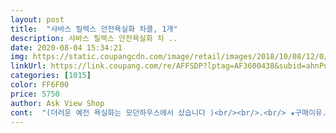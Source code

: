 ```yaml
---
layout: post 
title:  "샤바스 릴렉스 안전욕실화 차콜, 1개" 
description: 샤바스 릴렉스 안전욕실화 차 ..
date: 2020-08-04 15:34:21 
img: https://static.coupangcdn.com/image/retail/images/2018/10/08/12/0/0a5ce739-3ae8-454d-8015-af722cee5887.jpg 
linkUrl: https://link.coupang.com/re/AFFSDP?lptag=AF3600438&subid=ahnPublicAsk&pageKey=142475462&itemId=414438238&vendorItemId=4017334982&traceid=V0-113-3327f1801b8f48b8 
categories: [1015] 
color: FF6F00 
price: 5750 
author: Ask View Shop 
cont:  "(더러운 예전 욕실화는 모던하우스에서 샀습니다 )<br/><br/>.<br/> ★구매이유.<br/> ★<br/>.<br/> ★상품평.<br/> ★<br/>가따버려야겠다.<br/><br/>괜찮습니다 가볍고<br/>구매금액 5,830원<br/>구멍이 송송 뚤려잇어 물이 안차지만 바닥에 물이 차있으면 발 한번 더 씻어야 한다는점 괜찮습니다<br/>귀엽고, 이쁜거 다때려치우고<br/>그래서 생각했죠<br/>그래서 피부에 쓸리지 않구요 밑부분은 살짝 소리가 나요<br/>근데까만색은 없더라고요<br/>깔끔해 보이고 안미끄러지는걸로 구매하자! 싶어서<br/>더이상은 이렇게 살지말아야겠다??ㅋㅋ<br/>리뷰작성일 2020.<br/>03.<br/>08<br/>머리감을때 쭈그리고 앉아서 머리감을때 발이 불편하지도 않고<br/>무엇보다 가격이... <br/>내려갔네요? ㅠㅠ.<br/>.<br/><br/>뭐 빨리사서 잘쓰면 더 장땡이라고 생각할랍니다.<br/><br/>미끄럽지도 않고요.<br/><br/>발 사이즈가 250이에요 260까지는 편하게 신겠지만 270부터는 살짝 꽉낀느낌이 들거같네요<br/>발볼이 작은듯 하지만 저는 발이 작아 225<br/> -230정도 신는데 신랑이 275라서큰걸로 구매했는데 둘이 같이 신기 딱이네요<br/>발사이즈 245인데도 넉넉합니다.<br/><br/>별생각없이 생활헀습니다.<br/><br/>사실은 로켓 배송이360원 모자라서  360원 채우려고 욕실실내화도 저번부터 바꿔야지 바꿔야지 하다 이제 바꿨네요<br/>새로사야곘다... <br/><br/>샤바스 릴렉스 안전욕실화 차콜색상으로 구매헀습니다.<br/><br/>성능 좋아요 개인적으로 지금껏 사용했던 욕실화중에 니가 단연최고라 말하고싶네요.<br/><br/>욕실화가 지저분해지고 떨어져서 바꿔야 할때가 와서 고르다보니 전엔 귀엽고 이쁜거 위주로 샀는데 그런걸로 사니 같이 사는 신랑은 발이 안맞아서 안쓰럽더라고요 발볼도 작아 금방 뜯어지고 밝은 색상이라 물때끼면 지저분한게 바로 보이고 그래서 이번에 어두운 색으로 신랑 발에도 맞는 큰걸로 심플하고 저렴한걸로 보다보니 이상품이 딱 맞아서 구매 선택했어요<br/>우리집 바깥양반은 275인데도 불편함 없이 잘사용중이고요.<br/><br/>이 리뷰가 쇼핑에 도움이 되었다면 도움을 꾸욱 눌러주시면 감사하겠습니다<br/>이건 느낌이 살짝 말랑말랑한 느낌의 고무에요!<br/>이렇게 신발이 더러울 줄이야... <br/>.<br/><br/>이왕이면 이젠 검정색으로 사자 라고말이에요.<br/><br/>제품구매일 2019.<br/>11.<br/>27<br/>지워지지 않아요.<br/>.<br/> ^^;;;<br/>크기도 크고 가볍고 미끄럼 방지 기능 제대로고 바닥에 물기도 잘 빠지고 욕실화 기능으론 ㅋ딱이에요 재질이 딱딱항 스폰지 느낌인데 코팅된거 처럼 워터프루프 마냥 물이 흡수되지 않는 재질이라 더 좋아요<br/>피부가 까지더라구요 ㅠ<br/>피부가 약해서 고무나 살짝 딱딱한거나 슬리퍼도 못신어요<br/>현재 이염도 없고 깔끔하게 잘쓰고 있습니다.<br/><br/>현재금액 5,060원 (결국 호갱쓰.<br/>.<br/>ㅋㅋㅋ;;)<br/>화장실 신발 저거 제가 닦으려고 노력해봤는데<br/>화장실에서 끌고다니는 소리와 비슷합니다.<br/><br/>" 
---
```

